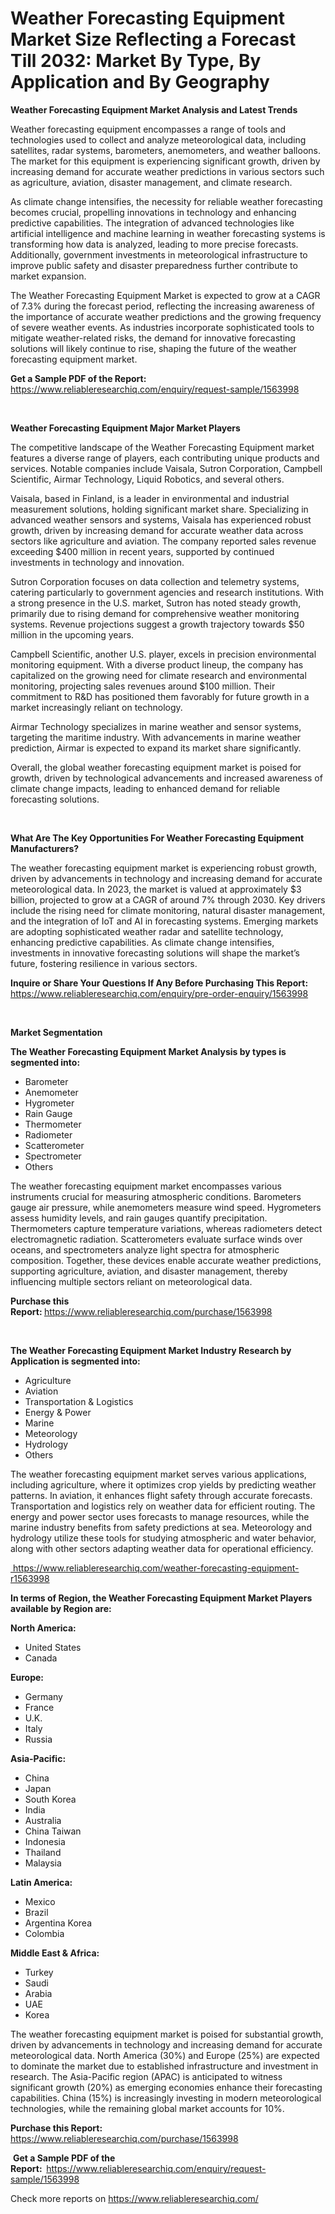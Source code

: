 <p><h1>Weather Forecasting Equipment Market Size Reflecting a Forecast Till 2032: Market By Type, By Application and By Geography</h1></p><p><strong>Weather Forecasting Equipment Market Analysis and Latest Trends</strong></p>
<p><p>Weather forecasting equipment encompasses a range of tools and technologies used to collect and analyze meteorological data, including satellites, radar systems, barometers, anemometers, and weather balloons. The market for this equipment is experiencing significant growth, driven by increasing demand for accurate weather predictions in various sectors such as agriculture, aviation, disaster management, and climate research.</p><p>As climate change intensifies, the necessity for reliable weather forecasting becomes crucial, propelling innovations in technology and enhancing predictive capabilities. The integration of advanced technologies like artificial intelligence and machine learning in weather forecasting systems is transforming how data is analyzed, leading to more precise forecasts. Additionally, government investments in meteorological infrastructure to improve public safety and disaster preparedness further contribute to market expansion.</p><p>The Weather Forecasting Equipment Market is expected to grow at a CAGR of 7.3% during the forecast period, reflecting the increasing awareness of the importance of accurate weather predictions and the growing frequency of severe weather events. As industries incorporate sophisticated tools to mitigate weather-related risks, the demand for innovative forecasting solutions will likely continue to rise, shaping the future of the weather forecasting equipment market.</p></p>
<p><strong>Get a Sample PDF of the Report:&nbsp;</strong> <a href="https://www.reliableresearchiq.com/enquiry/request-sample/1563998?utm_campaign=1743&utm_medium=2&utm_source=Github&utm_content=ia&utm_term=16022025&utm_id=weather-forecasting-equipment">https://www.reliableresearchiq.com/enquiry/request-sample/1563998</a></p>
<p>&nbsp;</p>
<p><strong>Weather Forecasting Equipment Major Market Players</strong></p>
<p><p>The competitive landscape of the Weather Forecasting Equipment market features a diverse range of players, each contributing unique products and services. Notable companies include Vaisala, Sutron Corporation, Campbell Scientific, Airmar Technology, Liquid Robotics, and several others.</p><p>Vaisala, based in Finland, is a leader in environmental and industrial measurement solutions, holding significant market share. Specializing in advanced weather sensors and systems, Vaisala has experienced robust growth, driven by increasing demand for accurate weather data across sectors like agriculture and aviation. The company reported sales revenue exceeding $400 million in recent years, supported by continued investments in technology and innovation.</p><p>Sutron Corporation focuses on data collection and telemetry systems, catering particularly to government agencies and research institutions. With a strong presence in the U.S. market, Sutron has noted steady growth, primarily due to rising demand for comprehensive weather monitoring systems. Revenue projections suggest a growth trajectory towards $50 million in the upcoming years.</p><p>Campbell Scientific, another U.S. player, excels in precision environmental monitoring equipment. With a diverse product lineup, the company has capitalized on the growing need for climate research and environmental monitoring, projecting sales revenues around $100 million. Their commitment to R&D has positioned them favorably for future growth in a market increasingly reliant on technology.</p><p>Airmar Technology specializes in marine weather and sensor systems, targeting the maritime industry. With advancements in marine weather prediction, Airmar is expected to expand its market share significantly.</p><p>Overall, the global weather forecasting equipment market is poised for growth, driven by technological advancements and increased awareness of climate change impacts, leading to enhanced demand for reliable forecasting solutions.</p></p>
<p>&nbsp;</p>
<p><strong>What Are The Key Opportunities For Weather Forecasting Equipment Manufacturers?</strong></p>
<p><p>The weather forecasting equipment market is experiencing robust growth, driven by advancements in technology and increasing demand for accurate meteorological data. In 2023, the market is valued at approximately $3 billion, projected to grow at a CAGR of around 7% through 2030. Key drivers include the rising need for climate monitoring, natural disaster management, and the integration of IoT and AI in forecasting systems. Emerging markets are adopting sophisticated weather radar and satellite technology, enhancing predictive capabilities. As climate change intensifies, investments in innovative forecasting solutions will shape the market’s future, fostering resilience in various sectors.</p></p>
<p><strong>Inquire or Share Your Questions If Any Before Purchasing This Report:</strong> <a href="https://www.reliableresearchiq.com/enquiry/pre-order-enquiry/1563998?utm_campaign=1743&utm_medium=2&utm_source=Github&utm_content=ia&utm_term=16022025&utm_id=weather-forecasting-equipment">https://www.reliableresearchiq.com/enquiry/pre-order-enquiry/1563998</a></p>
<p>&nbsp;</p>
<p><strong>Market Segmentation</strong></p>
<p><strong>The Weather Forecasting Equipment Market Analysis by types is segmented into:</strong></p>
<p><ul><li>Barometer</li><li>Anemometer</li><li>Hygrometer</li><li>Rain Gauge</li><li>Thermometer</li><li>Radiometer</li><li>Scatterometer</li><li>Spectrometer</li><li>Others</li></ul></p>
<p><p>The weather forecasting equipment market encompasses various instruments crucial for measuring atmospheric conditions. Barometers gauge air pressure, while anemometers measure wind speed. Hygrometers assess humidity levels, and rain gauges quantify precipitation. Thermometers capture temperature variations, whereas radiometers detect electromagnetic radiation. Scatterometers evaluate surface winds over oceans, and spectrometers analyze light spectra for atmospheric composition. Together, these devices enable accurate weather predictions, supporting agriculture, aviation, and disaster management, thereby influencing multiple sectors reliant on meteorological data.</p></p>
<p><strong>Purchase this Report:&nbsp;</strong><a href="https://www.reliableresearchiq.com/purchase/1563998?utm_campaign=1743&utm_medium=2&utm_source=Github&utm_content=ia&utm_term=16022025&utm_id=weather-forecasting-equipment">https://www.reliableresearchiq.com/purchase/1563998</a></p>
<p>&nbsp;</p>
<p><strong>The Weather Forecasting Equipment Market Industry Research by Application is segmented into:</strong></p>
<p><ul><li>Agriculture</li><li>Aviation</li><li>Transportation & Logistics</li><li>Energy & Power</li><li>Marine</li><li>Meteorology</li><li>Hydrology</li><li>Others</li></ul></p>
<p><p>The weather forecasting equipment market serves various applications, including agriculture, where it optimizes crop yields by predicting weather patterns. In aviation, it enhances flight safety through accurate forecasts. Transportation and logistics rely on weather data for efficient routing. The energy and power sector uses forecasts to manage resources, while the marine industry benefits from safety predictions at sea. Meteorology and hydrology utilize these tools for studying atmospheric and water behavior, along with other sectors adapting weather data for operational efficiency.</p></p>
<p><a href="https://www.reliableresearchiq.com/weather-forecasting-equipment-r1563998?utm_campaign=1743&utm_medium=2&utm_source=Github&utm_content=ia&utm_term=16022025&utm_id=weather-forecasting-equipment">&nbsp;https://www.reliableresearchiq.com/weather-forecasting-equipment-r1563998</a></p>
<p><strong>In terms of Region, the Weather Forecasting Equipment Market Players available by Region are:</strong></p>
<p>
    <p> <strong> North America: </strong>
        <ul>
            <li>United States</li>
            <li>Canada</li>
        </ul>
        </p> 
    <p> <strong> Europe: </strong>
        <ul>
            <li>Germany</li>
            <li>France</li>
            <li>U.K.</li>
            <li>Italy</li>
            <li>Russia</li>
        </ul>
        </p> 
    <p> <strong> Asia-Pacific: </strong>
        <ul>
            <li>China</li>
            <li>Japan</li>
            <li>South Korea</li>
            <li>India</li>
            <li>Australia</li>
            <li>China Taiwan</li>
            <li>Indonesia</li>
            <li>Thailand</li>
            <li>Malaysia</li>
        </ul>
        </p> 
    <p> <strong> Latin America: </strong>
        <ul>
            <li>Mexico</li>
            <li>Brazil</li>
            <li>Argentina Korea</li>
            <li>Colombia</li>
        </ul>
        </p> 
    <p> <strong> Middle East & Africa: </strong>
        <ul>
            <li>Turkey</li>
            <li>Saudi</li>
            <li>Arabia</li>
            <li>UAE</li>
            <li>Korea</li>
        </ul>
    </p>
    </p>
<p><p>The weather forecasting equipment market is poised for substantial growth, driven by advancements in technology and increasing demand for accurate meteorological data. North America (30%) and Europe (25%) are expected to dominate the market due to established infrastructure and investment in research. The Asia-Pacific region (APAC) is anticipated to witness significant growth (20%) as emerging economies enhance their forecasting capabilities. China (15%) is increasingly investing in modern meteorological technologies, while the remaining global market accounts for 10%.</p></p>
<p><strong>Purchase this Report: </strong><a href="https://www.reliableresearchiq.com/purchase/1563998?utm_campaign=1743&utm_medium=2&utm_source=Github&utm_content=ia&utm_term=16022025&utm_id=weather-forecasting-equipment">https://www.reliableresearchiq.com/purchase/1563998</a></p>
<p>&nbsp;<strong>Get a Sample PDF of the Report:&nbsp;&nbsp;</strong><a href="https://www.reliableresearchiq.com/enquiry/request-sample/1563998?utm_campaign=1743&utm_medium=2&utm_source=Github&utm_content=ia&utm_term=16022025&utm_id=weather-forecasting-equipment">https://www.reliableresearchiq.com/enquiry/request-sample/1563998</a></p>
<p><strong></strong></p>
<p>Check more reports on <a href="https://www.reliableresearchiq.com/?utm_campaign=1743&utm_medium=2&utm_source=Github&utm_content=ia&utm_term=16022025&utm_id=weather-forecasting-equipment">https://www.reliableresearchiq.com/</a></p>
